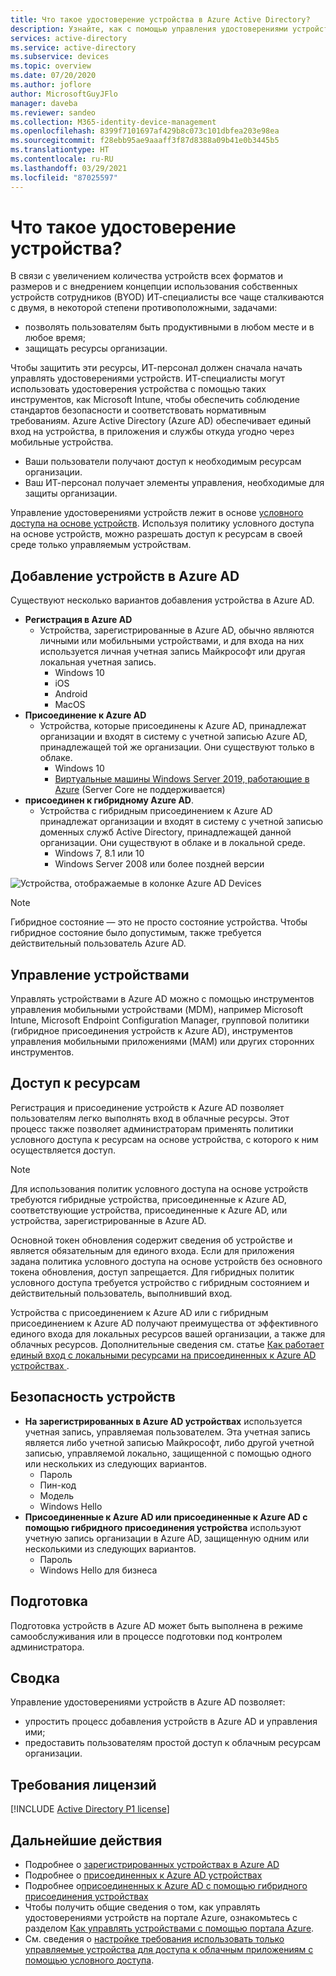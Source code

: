 ```yaml
---
title: Что такое удостоверение устройства в Azure Active Directory?
description: Узнайте, как с помощью управления удостоверениями устройств можно контролировать устройства, получающие доступ к ресурсам в вашей среде.
services: active-directory
ms.service: active-directory
ms.subservice: devices
ms.topic: overview
ms.date: 07/20/2020
ms.author: joflore
author: MicrosoftGuyJFlo
manager: daveba
ms.reviewer: sandeo
ms.collection: M365-identity-device-management
ms.openlocfilehash: 8399f7101697af429b8c073c101dbfea203e98ea
ms.sourcegitcommit: f28ebb95ae9aaaff3f87d8388a09b41e0b3445b5
ms.translationtype: HT
ms.contentlocale: ru-RU
ms.lasthandoff: 03/29/2021
ms.locfileid: "87025597"
---
```

# <a name="what-is-a-device-identity"></a>Что такое удостоверение устройства?

В связи с увеличением количества устройств всех форматов и размеров и с внедрением концепции использования собственных устройств сотрудников (BYOD) ИТ-специалисты все чаще сталкиваются с двумя, в некоторой степени противоположными, задачами:

- позволять пользователям быть продуктивными в любом месте и в любое время;
- защищать ресурсы организации.

Чтобы защитить эти ресурсы, ИТ-персонал должен сначала начать управлять удостоверениями устройств. ИТ-специалисты могут использовать удостоверения устройства с помощью таких инструментов, как Microsoft Intune, чтобы обеспечить соблюдение стандартов безопасности и соответствовать нормативным требованиям. Azure Active Directory (Azure AD) обеспечивает единый вход на устройства, в приложения и службы откуда угодно через мобильные устройства.

- Ваши пользователи получают доступ к необходимым ресурсам организации. 
- Ваш ИТ-персонал получает элементы управления, необходимые для защиты организации.

Управление удостоверениями устройств лежит в основе [условного доступа на основе устройств](../conditional-access/require-managed-devices.md). Используя политику условного доступа на основе устройств, можно разрешать доступ к ресурсам в своей среде только управляемым устройствам.

## <a name="getting-devices-in-azure-ad"></a>Добавление устройств в Azure AD

Существуют несколько вариантов добавления устройства в Azure AD.

- **Регистрация в Azure AD**
   - Устройства, зарегистрированные в Azure AD, обычно являются личными или мобильными устройствами, и для входа на них используется личная учетная запись Майкрософт или другая локальная учетная запись.
      - Windows 10
      - iOS
      - Android
      - MacOS
- **Присоединение к Azure AD**
   - Устройства, которые присоединены к Azure AD, принадлежат организации и входят в систему с учетной записью Azure AD, принадлежащей той же организации. Они существуют только в облаке.
      - Windows 10 
      - [Виртуальные машины Windows Server 2019, работающие в Azure](howto-vm-sign-in-azure-ad-windows.md) (Server Core не поддерживается)
- **присоединен к гибридному Azure AD**.
   - Устройства с гибридным присоединением к Azure AD принадлежат организации и входят в систему с учетной записью доменных служб Active Directory, принадлежащей данной организации. Они существуют в облаке и в локальной среде.
      - Windows 7, 8.1 или 10
      - Windows Server 2008 или более поздней версии

![Устройства, отображаемые в колонке Azure AD Devices](./media/overview/azure-active-directory-devices-all-devices.png)

> [!NOTE]
> Гибридное состояние — это не просто состояние устройства. Чтобы гибридное состояние было допустимым, также требуется действительный пользователь Azure AD.

## <a name="device-management"></a>Управление устройствами

Управлять устройствами в Azure AD можно с помощью инструментов управления мобильными устройствами (MDM), например Microsoft Intune, Microsoft Endpoint Configuration Manager, групповой политики (гибридное присоединения устройств к Azure AD), инструментов управления мобильными приложениями (MAM) или других сторонних инструментов.

## <a name="resource-access"></a>Доступ к ресурсам

Регистрация и присоединение устройств к Azure AD позволяет пользователям легко выполнять вход в облачные ресурсы. Этот процесс также позволяет администраторам применять политики условного доступа к ресурсам на основе устройства, с которого к ним осуществляется доступ. 

> [!NOTE]
> Для использования политик условного доступа на основе устройств требуются гибридные устройства, присоединенные к Azure AD, соответствующие устройства, присоединенные к Azure AD, или устройства, зарегистрированные в Azure AD.

Основной токен обновления содержит сведения об устройстве и является обязательным для единого входа. Если для приложения задана политика условного доступа на основе устройств без основного токена обновления, доступ запрещается. Для гибридных политик условного доступа требуется устройство с гибридным состоянием и действительный пользователь, выполнивший вход.

Устройства с присоединением к Azure AD или с гибридным присоединением к Azure AD получают преимущества от эффективного единого входа для локальных ресурсов вашей организации, а также для облачных ресурсов. Дополнительные сведения см. статье [Как работает единый вход с локальными ресурсами на присоединенных к Azure AD устройствах ](azuread-join-sso.md).

## <a name="device-security"></a>Безопасность устройств

- **На зарегистрированных в Azure AD устройствах** используется учетная запись, управляемая пользователем. Эта учетная запись является либо учетной записью Майкрософт, либо другой учетной записью, управляемой локально, защищенной с помощью одного или нескольких из следующих вариантов.
   - Пароль
   - Пин-код
   - Модель
   - Windows Hello
- **Присоединенные к Azure AD или присоединенные к Azure AD с помощью гибридного присоединения устройства** используют учетную запись организации в Azure AD, защищенную одним или несколькими из следующих вариантов.
   - Пароль
   - Windows Hello для бизнеса

## <a name="provisioning"></a>Подготовка

Подготовка устройств в Azure AD может быть выполнена в режиме самообслуживания или в процессе подготовки под контролем администратора.

## <a name="summary"></a>Сводка

Управление удостоверениями устройств в Azure AD позволяет:

- упростить процесс добавления устройств в Azure AD и управления ими;
- предоставить пользователям простой доступ к облачным ресурсам организации.

## <a name="license-requirements"></a>Требования лицензий

[!INCLUDE [Active Directory P1 license](../../../includes/active-directory-p1-license.md)]

## <a name="next-steps"></a>Дальнейшие действия

- Подробнее о [зарегистрированных устройствах в Azure AD](concept-azure-ad-register.md)
- Подробнее о [присоединенных к Azure AD устройствах](concept-azure-ad-join.md)
- Подробнее о[присоединенных к Azure AD с помощью гибридного присоединения устройствах](concept-azure-ad-join-hybrid.md)
- Чтобы получить общие сведения о том, как управлять удостоверениями устройств на портале Azure, ознакомьтесь с разделом [Как управлять устройствами с помощью портала Azure](device-management-azure-portal.md).
- См. сведения о [настройке требования использовать только управляемые устройства для доступа к облачным приложениям с помощью условного доступа](../conditional-access/require-managed-devices.md).

